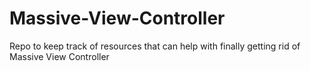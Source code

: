 # Massive-View-Controller
Repo to keep track of resources that can help with finally getting rid of Massive View Controller
